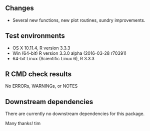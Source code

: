## Changes
* Several new functions, new plot routines, sundry improvements.
## Test environments
* OS X 10.11.4, R version 3.3.3
* Win (64-bit) R version 3.3.0 alpha (2016-03-28 r70391)
* 64-bit Linux (Scientific Linux 6), R 3.3.3

## R CMD check results

No ERRORs, WARNINGs, or NOTES

## Downstream dependencies

There are currently no downstream dependencies for this package.

Many thanks! tim